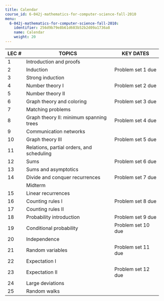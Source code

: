 ```yaml
---
title: Calendar
course_id: 6-042j-mathematics-for-computer-science-fall-2010
menu:
  6-042j-mathematics-for-computer-science-fall-2010:
    identifier: 256d9b79e8b61d603b52b2d09a1736a8
    name: Calendar
    weight: 20
---
```

| LEC # | TOPICS | KEY DATES |
| --- | --- | --- |
| 1 | Introduction and proofs |   |
| 2 | Induction | Problem set 1 due |
| 3 | Strong induction |   |
| 4 | Number theory I | Problem set 2 due |
| 5 | Number theory II |   |
| 6 | Graph theory and coloring | Problem set 3 due |
| 7 | Matching problems |   |
| 8 | Graph theory II: minimum spanning trees | Problem set 4 due |
| 9 | Communication networks |   |
| 10 | Graph theory III | Problem set 5 due |
| 11 | Relations, partial orders, and scheduling |   |
| 12 | Sums | Problem set 6 due |
| 13 | Sums and asymptotics |   |
| 14 | Divide and conquer recurrences | Problem set 7 due |
|   | Midterm |   |
| 15 | Linear recurrences |   |
| 16 | Counting rules I | Problem set 8 due |
| 17 | Counting rules II |   |
| 18 | Probability introduction | Problem set 9 due |
| 19 | Conditional probability | Problem set 10 due |
| 20 | Independence |   |
| 21 | Random variables | Problem set 11 due |
| 22 | Expectation I |   |
| 23 | Expectation II | Problem set 12 due |
| 24 | Large deviations |   |
| 25 | Random walks |